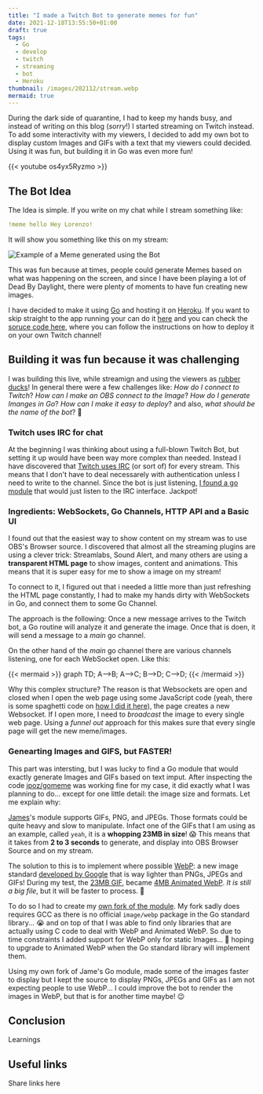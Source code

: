 ```yaml
---
title: "I made a Twitch Bot to generate memes for fun"
date: 2021-12-18T13:55:50+01:00
draft: true
tags:
  - Go
  - develop
  - twitch
  - streaming
  - bot
  - Heroku
thumbnail: /images/202112/stream.webp
mermaid: true
---
```

During the dark side of quarantine, I had to keep my hands busy, and instead of
writing on this blog (_sorry_!) I started streaming on Twitch instead. To add
some interactivity with my viewers, I decided to add my own bot to display
custom Images and GIFs with a text that my viewers could decided. Using it was
fun, but building it in Go was even more fun!

<!--more-->

{{< youtube os4yx5Ryzmo >}}

## The Bot Idea

The Idea is simple. If you write on my chat while I stream something like:

```yaml
!meme hello Hey Lorenzo!
```

It will show you something like this on my stream:

![Example of a Meme generated using the Bot](/images/202112/hello-example.webp#small)

This was fun because at times, people could generate Memes based on what was
happening on the screen, and since I have been playing a lot of Dead By
Daylight, there were plenty of moments to have fun creating new images.

I have decided to make it using [Go](https://go.dev) and hosting it on
[Heroku](https://heroku.com). If you want to skip straight to the app running
your can do it [here](https://koalalorenzo-twitch-meme-gen.herokuapp.com) and
you can check the
[soruce code here](http://gitlab.com/koalalorenzo/twitch-meme-generator), where
you can follow the instructions on how to deploy it on your own Twitch channel!

## Building it was fun because it was challenging
I was building this live, while streamign and using the viewers as
[rubber ducks](https://en.wikipedia.org/wiki/Rubber_duck_debugging)! In general
there were a few challenges like: _How do I connect to Twitch_? _How can I make an
OBS connect to the Image_? _How do I generate Imanges in Go_?
_How can I make it easy to deploy_? and also,
_what should be the name of the bot_? 🤣

### Twitch uses IRC for chat
At the beginning I was thinking about using a full-blown Twitch Bot, but setting
it up would have been way more complex than needed. Instead I have discovered
that [Twitch uses IRC](https://dev.twitch.tv/docs/irc) (or sort of) for every
stream. This means that I don't have to deal necessarely with authentication
unless I need to write to the channel. Since the bot is just listening,
[I found a go module](https://github.com/gempir/go-twitch-irc) that would just
listen to the IRC interface. Jackpot!

### Ingredients: WebSockets, Go Channels, HTTP API and a Basic UI
I found out that the easiest way to show content on my stream was to use OBS's
Browser source. I discovered that almost all the streaming plugins are using 
a clever trick: Streamlabs, Sound Alert, and many others are using a 
**transparent HTML page** to show images, content and animations. This means
that it is super easy for me to show a image on my stream!

To connect to it, I figured out that i needed a little more than just refreshing
the HTML page constantly, I had to make my hands dirty with WebSockets in Go, 
and connect them to some Go Channel.

The approach is the following: Once a new message arrives to the Twitch bot,
a Go routine will analyze it and generate the image. Once that is doen, it will
send a message to a _main_ go channel.

On the other hand of the _main_ go channel there are various channels listening,
one for each WebSocket open. Like this:

{{< mermaid >}}
graph TD;
  A-->B;
  A-->C;
  B-->D;
  C-->D;
{{< /mermaid >}}

Why this complex structure? The reason is that Websockets are open and closed 
when I open the web page using some JavaScript code (yeah, there is some 
spaghetti code on [how I did it here]()),
the page creates a new Websocket. If I open more, I need to _broadcast_ the 
image to every single web page. Using a _funnel out_ approach for this makes 
sure that every single page will get the new meme/images.

### Genearting Images and GIFS, but FASTER!
This part was intersting, but I was lucky to find a Go module that would
exactly generate Images and GIFs based on text imput. After inspecting the code
[jpoz/gomeme](https://github.com/jpoz/gomeme) was working fine for my case, it
did exactly what I was planning to do... except for one little detail: the image
size and formats. Let me explain why:

[James](https://github.com/jpoz)'s module supports GIFs, PNG, and JPEGs.
Those formats could be quite heavy and slow to manipulate. Infact one of the
GIFs that I am using as an example, called `yeah`, it is a
**whopping 23MB in size**! 😱 This means that it takes from **2 to 3 seconds**
to generate, and display into OBS Browser Source and on my stream.

The solution to this is to implement where possible
[WebP](https://en.wikipedia.org/wiki/WebP): a new image standard
[developed by Google](https://developers.google.com/speed/webp)
that is way lighter than PNGs, JPEGs and GIFs! During my test, the
[23MB GIF](https://gitlab.com/koalalorenzo/twitch-meme-generator/-/blob/63b969bc98b97d94550e0e53fb368e1124f50d4d/assets/yeah.69.gif?expanded=true&viewer=rich),
became
[4MB Animated WebP](https://gitlab.com/koalalorenzo/twitch-meme-generator/-/blob/d3ba69eb50726810bc5423b7586723a5334aff63/assets/yeah.69.webp).
_It is still a big file_, but it will be faster to process. 🎉


To do so I had to create my
[own fork of the module](https://gitlab.com/koalalorenzo/gomeme). My fork sadly
does requires GCC as there is no official `image/webp` package in the Go
standard library... 😭 and on top of that I was able to find only libraries that
are actually using C code to deal with WebP and Animated WebP. So due to time
constraints I added support for WebP only for static Images... 🤞 hoping to
upgrade to Animated WebP when the Go standard library will implement them.

Using my own fork of Jame's Go module, made some of the images faster to display
but I kept the source to display PNGs, JPEGs and GIFs as I am not expecting
people to use WebP... I could improve the bot to render the images in WebP, but
that is for another time maybe! 😉

## Conclusion
Learnings

## Useful links
Share links here
